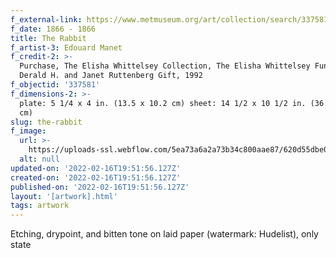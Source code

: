 ```yaml
---
f_external-link: https://www.metmuseum.org/art/collection/search/337581
f_date: 1866 - 1866
title: The Rabbit
f_artist-3: Edouard Manet
f_credit-2: >-
  Purchase, The Elisha Whittelsey Collection, The Elisha Whittelsey Fund, and
  Derald H. and Janet Ruttenberg Gift, 1992
f_objectid: '337581'
f_dimensions-2: >-
  plate: 5 1/4 x 4 in. (13.5 x 10.2 cm) sheet: 14 1/2 x 10 1/2 in. (36.8 x 26.7
  cm)
slug: the-rabbit
f_image:
  url: >-
    https://uploads-ssl.webflow.com/5ea73a6a2a73b34c800aae87/620d55dbe07fc2d238c7bfba_DP815317.jpeg
  alt: null
updated-on: '2022-02-16T19:51:56.127Z'
created-on: '2022-02-16T19:51:56.127Z'
published-on: '2022-02-16T19:51:56.127Z'
layout: '[artwork].html'
tags: artwork
---
```


Etching, drypoint, and bitten tone on laid paper (watermark: Hudelist), only state
